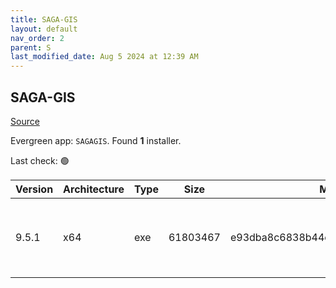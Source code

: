 ```yaml
---
title: SAGA-GIS
layout: default
nav_order: 2
parent: S
last_modified_date: Aug 5 2024 at 12:39 AM
---
```


## SAGA-GIS

[Source](http://www.saga-gis.org/)

Evergreen app: `SAGAGIS`. Found **1** installer.

Last check: 🟢

| Version | Architecture | Type | Size     | Md5                              | URI                                                                                                                                                                                                                            |
| ------- | ------------ | ---- | -------- | -------------------------------- | ------------------------------------------------------------------------------------------------------------------------------------------------------------------------------------------------------------------------------ |
| 9.5.1   | x64          | exe  | 61803467 | e93dba8c6838b44c964765adaae90930 | [https://netactuate.dl.sourceforge.net/project/saga-gis/SAGA%20-%209/SAGA%20-%209.5.1/saga-9.5.1_x64_setup.exe](https://netactuate.dl.sourceforge.net/project/saga-gis/SAGA%20-%209/SAGA%20-%209.5.1/saga-9.5.1_x64_setup.exe) |
